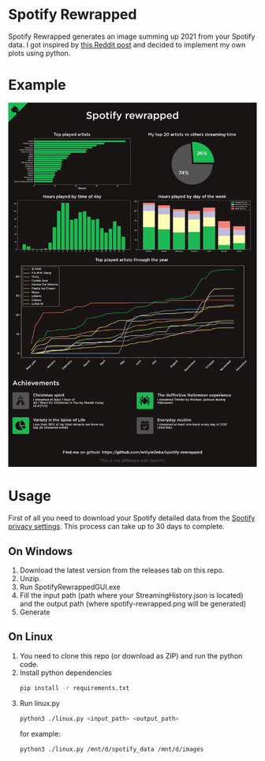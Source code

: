 # Spotify Rewrapped
Spotify Rewrapped generates an image summing up 2021 from your Spotify data. I got inspired by [this Reddit post](https://www.reddit.com/r/dataisbeautiful/comments/rfkh6r/for_fans_of_spotify_wrapped_you_can_download_your/) and decided to implement my own plots using python.

# Example
![example result](readme/example.png "Example result")

# Usage
First of all you need to download your Spotify detailed data from the [Spotify privacy settings](https://www.spotify.com/us/account/privacy/). This process can take up to 30 days to complete.

## On Windows
1. Download the latest version from the releases tab on this repo.
2. Unzip.
3. Run SpotifyRewrappedGUI.exe
4. Fill the input path (path where your StreamingHistory.json is located) and the output path (where spotify-rewrapped.png will be generated)
5. Generate

## On Linux
1. You need to clone this repo (or download as ZIP) and run the python code.
2. Install python dependencies
    ```bash 
    pip install -r requirements.txt
    ```
3. Run linux.py
    ```bash
    python3 ./linux.py <input_path> <output_path>
    ```
    for example:
    ```bash
    python3 ./linux.py /mnt/d/spotify_data /mnt/d/images
    ```
